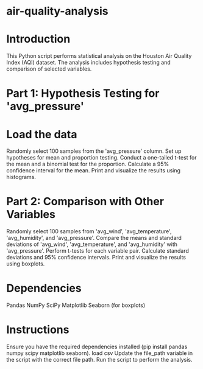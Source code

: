 # air-quality-analysis
# Introduction
This Python script performs statistical analysis on the Houston Air Quality Index (AQI) dataset. The analysis includes hypothesis testing and comparison of selected variables.
# Part 1: Hypothesis Testing for 'avg_pressure'
# Load the data
Randomly select 100 samples from the 'avg_pressure' column.
Set up hypotheses for mean and proportion testing.
Conduct a one-tailed t-test for the mean and a binomial test for the proportion.
Calculate a 95% confidence interval for the mean.
Print and visualize the results using histograms.
# Part 2: Comparison with Other Variables
Randomly select 100 samples from 'avg_wind', 'avg_temperature', 'avg_humidity', and 'avg_pressure'.
Compare the means and standard deviations of 'avg_wind', 'avg_temperature', and 'avg_humidity' with 'avg_pressure'.
Perform t-tests for each variable pair.
Calculate standard deviations and 95% confidence intervals.
Print and visualize the results using boxplots.
# Dependencies
Pandas
NumPy
SciPy
Matplotlib
Seaborn (for boxplots)
# Instructions
Ensure you have the required dependencies installed (pip install pandas numpy scipy matplotlib seaborn).
load csv
Update the file_path variable in the script with the correct file path.
Run the script to perform the analysis.
